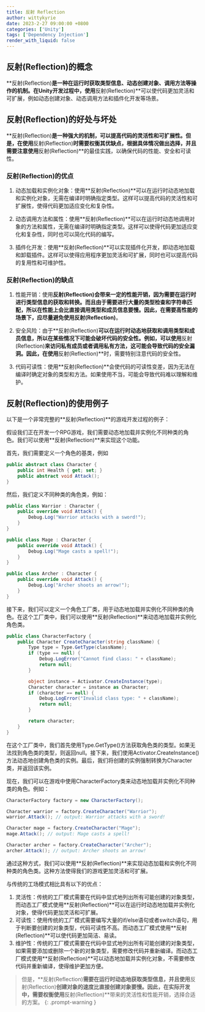 ```yaml
---
title: 反射 Reflection
author: wittykyrie
date: 2023-2-27 09:00:00 +0800
categories: ['Unity']
tags: ['Dependency Injection']
render_with_liquid: false
---
```


## 反射(Reflection)的概念

**反射(Reflection)**是一种在运行时获取类型信息、动态创建对象、调用方法等操作的机制。在Unity开发过程中，使用**反射(Reflection)**可以使代码更加灵活和可扩展，例如动态创建对象、动态调用方法和插件化开发等场景。

## 反射(Reflection)的好处与坏处

**反射(Reflection)**是一种强大的机制，可以提高代码的灵活性和可扩展性。但是，在使用**反射(Reflection)**时需要权衡其优缺点，根据具体情况做出选择，并且需要注意使用**反射(Reflection)**的最佳实践，以确保代码的性能、安全和可读性。

### 反射(Reflection)的优点

1. 动态加载和实例化对象：使用**反射(Reflection)**可以在运行时动态地加载和实例化对象，无需在编译时明确指定类型。这样可以提高代码的灵活性和可扩展性，使得代码更加适应变化和复杂性。

2. 动态调用方法和属性：使用**反射(Reflection)**可以在运行时动态地调用对象的方法和属性，无需在编译时明确指定类型。这样可以使得代码更加适应变化和复杂性，同时也可以简化代码的编写。

3. 插件化开发：使用**反射(Reflection)**可以实现插件化开发，即动态地加载和卸载插件。这样可以使得应用程序更加灵活和可扩展，同时也可以提高代码的复用性和可维护性。


### 反射(Reflection)的缺点

1. 性能开销：使用**反射(Reflection)**会带来一定的性能开销，因为需要在运行时进行类型信息的获取和转换。而且由于需要进行大量的类型检查和字符串匹配，所以在性能上会比直接调用类型和成员信息要慢。因此，在需要高性能的场景下，应尽量避免使用**反射(Reflection)**。

2. 安全风险：由于**反射(Reflection)**可以在运行时动态地获取和调用类型和成员信息，所以在某些情况下可能会破坏代码的安全性。例如，可以使用**反射(Reflection)**来访问私有成员或者调用私有方法，这可能会导致代码的安全漏洞。因此，在使用**反射(Reflection)**时，需要特别注意代码的安全性。

3. 代码可读性：使用**反射(Reflection)**会使代码的可读性变差，因为无法在编译时确定对象的类型和方法。如果使用不当，可能会导致代码难以理解和维护。

## 反射(Reflection)的使用例子

以下是一个非常完整的**反射(Reflection)**的游戏开发过程的例子：

假设我们正在开发一个RPG游戏，我们需要动态地加载并实例化不同种类的角色。我们可以使用**反射(Reflection)**来实现这个功能。

首先，我们需要定义一个角色的基类，例如

```c#
public abstract class Character {
    public int Health { get; set; }
    public abstract void Attack();
}
```
然后，我们定义不同种类的角色类，例如：

```c#
public class Warrior : Character {
    public override void Attack() {
        Debug.Log("Warrior attacks with a sword!");
    }
}

public class Mage : Character {
    public override void Attack() {
        Debug.Log("Mage casts a spell!");
    }
}

public class Archer : Character {
    public override void Attack() {
        Debug.Log("Archer shoots an arrow!");
    }
}
```

接下来，我们可以定义一个角色工厂类，用于动态地加载并实例化不同种类的角色。在这个工厂类中，我们可以使用**反射(Reflection)**来动态地加载并实例化角色类。

```c#
public class CharacterFactory {
    public Character CreateCharacter(string className) {
        Type type = Type.GetType(className);
        if (type == null) {
            Debug.LogError("Cannot find class: " + className);
            return null;
        }

        object instance = Activator.CreateInstance(type);
        Character character = instance as Character;
        if (character == null) {
            Debug.LogError("Invalid class type: " + className);
            return null;
        }

        return character;
    }
}
```

在这个工厂类中，我们首先使用Type.GetType()方法获取角色类的类型。如果无法找到角色类的类型，则返回null。接下来，我们使用Activator.CreateInstance()方法动态地创建角色类的实例。最后，我们将创建的实例强制转换为Character类，并返回该实例。

现在，我们可以在游戏中使用CharacterFactory类来动态地加载并实例化不同种类的角色。例如：

```c#
CharacterFactory factory = new CharacterFactory();

Character warrior = factory.CreateCharacter("Warrior");
warrior.Attack(); // output: Warrior attacks with a sword!

Character mage = factory.CreateCharacter("Mage");
mage.Attack(); // output: Mage casts a spell!

Character archer = factory.CreateCharacter("Archer");
archer.Attack(); // output: Archer shoots an arrow!
```

通过这种方式，我们可以使用**反射(Reflection)**来实现动态加载和实例化不同种类的角色类。这种方法使得我们的游戏更加灵活和可扩展。

与传统的工场模式相比具有以下的优点：

1. 灵活性：传统的工厂模式需要在代码中显式地列出所有可能创建的对象类型，而动态工厂模式使用**反射(Reflection)**可以在运行时动态地加载并实例化对象，使得代码更加灵活和可扩展。
2. 可读性：使用传统的工厂模式需要编写大量的if/else语句或者switch语句，用于判断要创建的对象类型，代码可读性不高。而动态工厂模式使用**反射(Reflection)**可以使代码更加简洁、易读。
3. 维护性：传统的工厂模式需要在代码中显式地列出所有可能创建的对象类型，如果需要添加或删除一个新的对象类型，需要修改代码并重新编译。而动态工厂模式使用**反射(Reflection)**可以动态地加载并实例化对象，不需要修改代码并重新编译，使得维护更加方便。

>但是，**反射(Reflection)**需要在运行时动态地获取类型信息，并且使用**反射(Reflection)**创建对象的速度比直接创建对象要慢。因此，在实际开发中，需要权衡使用**反射(Reflection)**带来的灵活性和性能开销，选择合适的方案。
{: .prompt-warning }


